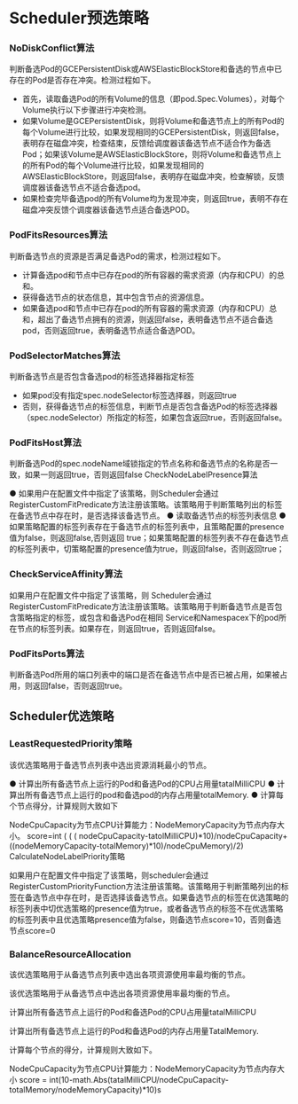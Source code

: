 # Scheduler预选策略

### NoDiskConflict算法

判断备选Pod的GCEPersistentDisk或AWSElasticBlockStore和备选的节点中已存在的Pod是否存在冲突。检测过程如下。
 
* 首先，读取备选Pod的所有Volume的信息（即pod.Spec.Volumes），对每个Volume执行以下步骤进行冲突检测。
* 如果Volume是GCEPersistentDisk，则将Volume和备选节点上的所有Pod的每个Volume进行比较，如果发现相同的GCEPersistentDisk，则返回false，表明存在磁盘冲突，检查结束，反馈给调度器该备选节点不适合作为备选Pod；如果该Volume是AWSElasticBlockStore，则将Volume和备选节点上的所有Pod的每个Volume进行比较，如果发现相同的AWSElasticBlockStore，则返回false，表明存在磁盘冲突，检查解锁，反馈调度器该备选节点不适合备选pod。
* 如果检查完毕备选pod的所有Volume均为发现冲突，则返回true，表明不存在磁盘冲突反馈个调度器该备选节点适合备选POD。

### PodFitsResources算法

判断备选节点的资源是否满足备选Pod的需求，检测过程如下。

* 计算备选pod和节点中已存在pod的所有容器的需求资源（内存和CPU）的总和。
* 获得备选节点的状态信息，其中包含节点的资源信息。
* 如果备选pod和节点中已存在pod的所有容器的需求资源（内存和CPU）总和，超出了备选节点拥有的资源，则返回false，表明备选节点不适合备选pod，否则返回true，表明备选节点适合备选POD。

### PodSelectorMatches算法

判断备选节点是否包含备选pod的标签选择器指定标签

* 如果pod没有指定spec.nodeSelector标签选择器，则返回true
* 否则，获得备选节点的标签信息，判断节点是否包含备选Pod的标签选择器（spec.nodeSelector）所指定的标签，如果包含返回true，否则返回false。

### PodFitsHost算法

判断备选Pod的spec.nodeName域锁指定的节点名称和备选节点的名称是否一致，如果一则返回true，否则返回false
CheckNodeLabelPresence算法

  ● 如果用户在配置文件中指定了该策略，则Scheduler会通过RegisterCustomFitPredicate方法注册该策略。该策略用于判断策略列出的标签在备选节点中存在时，是否选择该备选节点。
  ● 读取备选节点的标签列表信息
  ● 如果策略配置的标签列表存在于备选节点的标签列表中，且策略配置的presence值为false，则返回false,否则返回 true；如果策略配置的标签列表不存在备选节点的标签列表中，切策略配置的presence值为true，则返回false，否则返回true；

### CheckServiceAffinity算法

如果用户在配置文件中指定了该策略，则 Scheduler会通过RegisterCustomFitPredicate方法注册该策略。该策略用于判断备选节点是否包含策略指定的标签，或包含和备选Pod在相同 Service和Namespacex下的pod所在节点的标签列表。如果存在，则返回true，否则返回false。

### PodFitsPorts算法

判断备选Pod所用的端口列表中的端口是否在备选节点中是否已被占用，如果被占用，则返回false，否则返回true。

## Scheduler优选策略

### LeastRequestedPriority策略

该优选策略用于备选节点列表中选出资源消耗最小的节点。

  ● 计算出所有备选节点上运行的Pod和备选Pod的CPU占用量tatalMilliCPU
  ● 计算出所有备选节点上运行的pod和备选pod的内存占用量totalMemory.
  ● 计算每个节点得分，计算规则大致如下

NodeCpuCapacity为节点CPU计算能力：NodeMemoryCapacity为节点内存大小。
score=int ( ( ( nodeCpuCapacity-tatolMilliCPU)*10)/nodeCpuCapacity+((nodeMemoryCapacity-totalMemory)*10)/nodeCpuMemory)/2)
CalculateNodeLabelPriority策略

如果用户在配置文件中指定了该策略，则scheduler会通过RegisterCustomPriorityFunction方法注册该策略。该策略用于判断策略列出的标签在备选节点中存在时，是否选择该备选节点。如果备选节点的标签在优选策略的标签列表中切优选策略的presence值为true，或者备选节点的标签不在优选策略的标签列表中且优选策略presence值为false，则备选节点score=10，否则备选节点score=0

### BalanceResourceAllocation

该优选策略用于从备选节点列表中选出各项资源使用率最均衡的节点。

该优选策略用于从备选节点中选出各项资源使用率最均衡的节点。

计算出所有备选节点上运行的Pod和备选Pod的CPU占用量tatalMilliCPU

计算出所有备选节点上运行的Pod和备选Pod的内存占用量TatalMemory.

计算每个节点的得分，计算规则大致如下。

NodeCpuCapacity为节点CPU计算能力：NodeMemoryCapacity为节点内存大小
score = int(10-math.Abs(tatalMilliCPU/nodeCpuCapacity-totalMemory/nodeMemoryCapacity)*10)s


 
